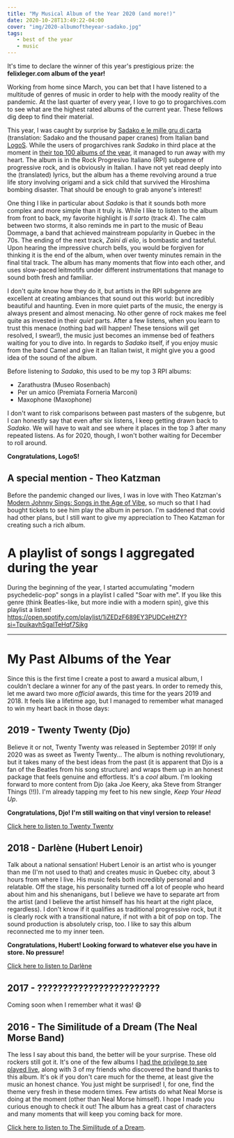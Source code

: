 ```yaml
---
title: "My Musical Album of the Year 2020 (and more!)"
date: 2020-10-28T13:49:22-04:00
cover: "img/2020-albumoftheyear-sadako.jpg"
tags:
   - best of the year
   - music
---
```


It's time to declare the winner of this year's prestigious prize: the **felixleger.com album of the year!**

Working from home since March, you can bet that I have listened to a multitude of genres of music in order to
help with the moody reality of the pandemic. At the last quarter of every year, I love to go to
progarchives.com to see what are the highest rated albums of the current year. These fellows dig deep to find
their material.

This year, I was caught by surprise by [Sadako e le mille gru di
carta](https://logosprog.bandcamp.com/album/sadako-e-le-mille-gru-di-carta) (translation: Sadako and the thousand paper cranes) from Italian band
[LogoS](https://logosprog.bandcamp.com/). While the users of progarchives rank *Sadako* in third place at the
moment in [their top 100 albums of the
year](http://www.progarchives.com/top-prog-albums.asp?ssubgenres=&syears=2020&scountries=&sminratings=0&smaxratings=0&sminavgratings=0&smaxresults=100&x=75&y=6#list),
it managed to run away with my heart. The album is in the Rock Progresivo Italiano (RPI) subgenre of
progressive rock, and is obviously in Italian. I have not yet read deeply into the (translated) lyrics, but
the album has a theme revolving around a true life story involving origami and a sick child that survived the
Hiroshima bombing disaster. That should be enough to grab anyone's interest!

One thing I like in particular about *Sadako* is that it sounds both more complex and more simple than it truly is.
While I like to listen to the album from front to back, my favorite highlight is *Il sarto* (track 4). The calm between two storms,
it also reminds me in part to the music of Beau Dommage, a band that achieved mainstream popularity in Quebec in the 70s.
The ending of the next track, *Zaini di elio*, is bombastic and tasteful. Upon hearing the impressive church
bells, you would be forgiven for thinking it is the end of the album, when over twenty minutes remain in the final
tital track. The album has many moments that flow into each other, and uses slow-paced leitmotifs under different
instrumentations that manage to sound both fresh and familiar.

I don't quite know how they do it, but artists in the RPI subgenre are excellent at creating ambiances that
sound out this world: but incredibly beautiful and haunting. Even in more quiet parts of the music, the energy
is always present and almost menacing. No other genre of rock makes me feel quite as invested in their *quiet*
parts.  After a few listens, when you learn to trust this menace (nothing bad will happen! These tensions will
get resolved, I swear!), the music just becomes an immense bed of feathers waiting for you to dive into. In
regards to *Sadako* itself, if you enjoy music from the band Camel and give it an Italian twist, it might give
you a good idea of the sound of the album.

Before listening to *Sadako*, this used to be my top 3 RPI albums:

- Zarathustra (Museo Rosenbach)
- Per un amico (Premiata Forneria Marconi)
- Maxophone (Maxophone)

I don't want to risk comparisons between past masters of the subgenre, but I can honestly say that even after
six listens, I keep getting drawn back to *Sadako*. We will have to wait and see where it places in the top 3
after many repeated listens. As for 2020, though, I won't bother waiting for December to roll around.

**Congratulations, LogoS!**

## A special mention - Theo Katzman

Before the pandemic changed our lives, I was in love with Theo Katzman's [Modern Johnny Sings: Songs in the Age of
Vibe](https://theokatzman.bandcamp.com/album/modern-johnny-sings-songs-in-the-age-of-vibe), so much so that I
had bought tickets to see him play the album in person. I'm saddened that covid had other plans, but I still
want to give my appreciation to Theo Katzman for creating such a rich album.

# A playlist of songs I aggregated during the year

During the beginning of the year, I started accumulating "modern psychedelic-pop" songs in a playlist I called
"Soar with me". If you like this genre (think Beatles-like, but more indie with a modern spin), give this playlist a
listen!  https://open.spotify.com/playlist/1iZEDzF689EY3PUDCeHtZY?si=TpuikavhSgalTeHqf7Sjkg

---

# My Past Albums of the Year

Since this is the first time I create a post to award a musical album, I couldn't declare a winner for any of
the past years. In order to remedy this, let me award two more *official* awards, this time for the years 2019
and 2018. It feels like a lifetime ago, but I managed to remember what managed to win my heart back in those
days:

## 2019 - Twenty Twenty (Djo)

Believe it or not, Twenty Twenty was released in September 2019! If only 2020 was as sweet as Twenty Twenty...
The album is nothing revolutionary, but it takes many of the best ideas from the past (it is apparent that
Djo is a fan of the Beatles from his song structure) and wraps them up in an
honest package that feels genuine and effortless. It's a *cool* album. I'm looking forward to more content
from Djo (aka Joe Keery, aka Steve from Stranger Things (!!)). I'm already tapping my feet to his new single,
*Keep Your Head Up*.

**Congratulations, Djo! I'm still waiting on that vinyl version to release!**

[Click here to listen to Twenty
Twenty](https://www.youtube.com/playlist?list=PLd8W-283kUR8gk9AS_E6kCAt4KWtXC8pS)

## 2018 - Darlène (Hubert Lenoir)

Talk about a national sensation! Hubert Lenoir is an artist who is younger than me (I'm not used to that) and
creates music in Quebec city, about 3 hours from where I live. His music feels both incredibly personal and
relatable. Off the stage, his personality turned off a lot of people who heard about him and his shenanigans,
but I believe we have to separate art from the artist (and I believe the artist himself has his heart at the
right place, regardless). I don't know if it qualifies as traditional progressive rock, but it is clearly rock
with a transitional nature, if not with a bit of pop on top. The sound production is absolutely crisp, too. I
like to say this album reconnected me to my inner teen.

**Congratulations, Hubert! Looking forward to whatever else you have in store. No pressure!**

[Click here to listen to Darlène](https://hubertlenoir.bandcamp.com/album/darl-ne)

## 2017 - ????????????????????????

Coming soon when I remember what it was! :smile:

## 2016 - The Similitude of a Dream (The Neal Morse Band)

The less I say about this band, the better will be your surprise. These old rockers still got it. It's one of
the few albums I [had the privilege to see played live](https://www.youtube.com/watch?v=yH1m0wjYn98), along
with 3 of my friends who discovered the band thanks to this album. It's ok if you don't care much for the
theme, at least give the music an honest chance. You just might be surprised! I, for one, find the theme very
fresh in these modern times. Few artists do what Neal Morse is doing at the moment (other than Neal Morse
himself). I hope I made you curious enough to check it out! The album has a great cast of characters and
many moments that will keep you coming back for more.

[Click here to listen to The Similitude of a Dream](https://www.youtube.com/watch?v=kKfD85ZAHB4).
